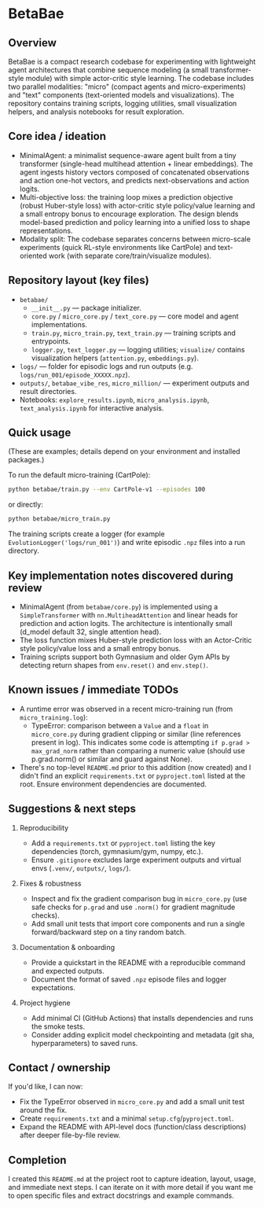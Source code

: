 BetaBae
=====

Overview
--------
BetaBae is a compact research codebase for experimenting with lightweight agent architectures that combine sequence modeling (a small transformer-style module) with simple actor-critic style learning. The codebase includes two parallel modalities: "micro" (compact agents and micro-experiments) and "text" components (text-oriented models and visualizations). The repository contains training scripts, logging utilities, small visualization helpers, and analysis notebooks for result exploration.

Core idea / ideation
--------------------
- MinimalAgent: a minimalist sequence-aware agent built from a tiny transformer (single-head multihead attention + linear embeddings). The agent ingests history vectors composed of concatenated observations and action one-hot vectors, and predicts next-observations and action logits.
- Multi-objective loss: the training loop mixes a prediction objective (robust Huber-style loss) with actor-critic style policy/value learning and a small entropy bonus to encourage exploration. The design blends model-based prediction and policy learning into a unified loss to shape representations.
- Modality split: The codebase separates concerns between micro-scale experiments (quick RL-style environments like CartPole) and text-oriented work (with separate core/train/visualize modules).

Repository layout (key files)
-----------------------------
- `betabae/`
  - `__init__.py` — package initializer.
  - `core.py` / `micro_core.py` / `text_core.py` — core model and agent implementations.
  - `train.py`, `micro_train.py`, `text_train.py` — training scripts and entrypoints.
  - `logger.py`, `text_logger.py` — logging utilities; `visualize/` contains visualization helpers (`attention.py`, `embeddings.py`).
- `logs/` — folder for episodic logs and run outputs (e.g. `logs/run_001/episode_XXXXX.npz`).
- `outputs/`, `betabae_vibe_res`, `micro_million/` — experiment outputs and result directories.
- Notebooks: `explore_results.ipynb`, `micro_analysis.ipynb`, `text_analysis.ipynb` for interactive analysis.

Quick usage
-----------
(These are examples; details depend on your environment and installed packages.)

To run the default micro-training (CartPole):

```bash
python betabae/train.py --env CartPole-v1 --episodes 100
```

or directly:

```bash
python betabae/micro_train.py
```

The training scripts create a logger (for example `EvolutionLogger('logs/run_001')`) and write episodic `.npz` files into a run directory.

Key implementation notes discovered during review
------------------------------------------------
- MinimalAgent (from `betabae/core.py`) is implemented using a `SimpleTransformer` with `nn.MultiheadAttention` and linear heads for prediction and action logits. The architecture is intentionally small (d_model default 32, single attention head).
- The loss function mixes Huber-style prediction loss with an Actor-Critic style policy/value loss and a small entropy bonus.
- Training scripts support both Gymnasium and older Gym APIs by detecting return shapes from `env.reset()` and `env.step()`.

Known issues / immediate TODOs
----------------------------
- A runtime error was observed in a recent micro-training run (from `micro_training.log`):
  - TypeError: comparison between a `Value` and a `float` in `micro_core.py` during gradient clipping or similar (line references present in log). This indicates some code is attempting `if p.grad > max_grad_norm` rather than comparing a numeric value (should use p.grad.norm() or similar and guard against None).
- There's no top-level `README.md` prior to this addition (now created) and I didn't find an explicit `requirements.txt` or `pyproject.toml` listed at the root. Ensure environment dependencies are documented.

Suggestions & next steps
------------------------
1. Reproducibility
   - Add a `requirements.txt` or `pyproject.toml` listing the key dependencies (torch, gymnasium/gym, numpy, etc.).
   - Ensure `.gitignore` excludes large experiment outputs and virtual envs (`.venv/`, `outputs/`, `logs/`).

2. Fixes & robustness
   - Inspect and fix the gradient comparison bug in `micro_core.py` (use safe checks for `p.grad` and use `.norm()` for gradient magnitude checks).
   - Add small unit tests that import core components and run a single forward/backward step on a tiny random batch.

3. Documentation & onboarding
   - Provide a quickstart in the README with a reproducible command and expected outputs.
   - Document the format of saved `.npz` episode files and logger expectations.

4. Project hygiene
   - Add minimal CI (GitHub Actions) that installs dependencies and runs the smoke tests.
   - Consider adding explicit model checkpointing and metadata (git sha, hyperparameters) to saved runs.

Contact / ownership
-------------------
If you'd like, I can now:
- Fix the TypeError observed in `micro_core.py` and add a small unit test around the fix.
- Create `requirements.txt` and a minimal `setup.cfg`/`pyproject.toml`.
- Expand the README with API-level docs (function/class descriptions) after deeper file-by-file review.

Completion
----------
I created this `README.md` at the project root to capture ideation, layout, usage, and immediate next steps. I can iterate on it with more detail if you want me to open specific files and extract docstrings and example commands.